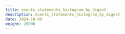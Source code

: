 ```yaml
---
title: events_statements_histogram_by_digest
description: events_statements_histogram_by_digest
date: 2024-10-09
weight: 20000
---
```

<style>
th, td {
  border: 1px solid rgb(190, 190, 190);
}
</style>
